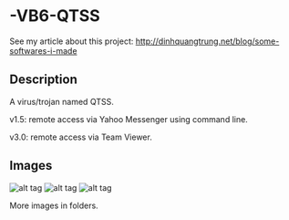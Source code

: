 -VB6-QTSS
=========

See my article about this project: http://dinhquangtrung.net/blog/some-softwares-i-made

Description
---------

A virus/trojan named QTSS.

v1.5: remote access via Yahoo Messenger using command line.

v3.0: remote access via Team Viewer.

Images
---------

![alt tag](https://raw2.github.com/trungdq88/-VB6-QTSS/master/QTSS%20V1.5/HomePages/Huongtrr.GIF)
![alt tag](https://raw2.github.com/trungdq88/-VB6-QTSS/master/QTSS%20V3.0/Pictures/QTSS3_1.PNG)
![alt tag](https://raw2.github.com/trungdq88/-VB6-QTSS/master/QTSS%20V1.5/HomePages/Picture/QTSS12.GIF)

More images in folders.

